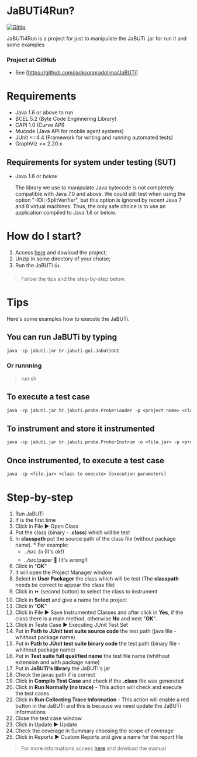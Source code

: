 # JaBUTi4Run?

[![Gittip](https://img.shields.io/badge/Latest%20stable-2.0-green.svg?style=flat-squared)]()

JaBUTi4Run is a project for just to manipulate the JaBUTi .jar for run it and some examples

### Project at GitHub

- See [https://github.com/jacksonpradolima/JaBUTi] 

# Requirements

- Java 1.6 or above to run
- BCEL 5.2 (Byte Code Enginnering Library)
- CAPI 1.0 (Curve API)
- Mucode (Java API for mobile agent systems)
- JUnit <=4.4 (Framework for writing and running automated tests)
- GraphViz <= 2.20.x



## Requirements for system under testing (SUT)

- Java 1.6 or _below_

  The library we use to manipulate Java bytecode is not completely compatible with Java 7.0 and above. We could still test when using the option "-XX:-SplitVerifier", but this option is ignored by recent Java 7 and 8 virtual machines. Thus, the only safe choice is to use an application compiled to Java 1.6 or below.

# How do I start?

1. Access [here](https://github.com/jacksonpradolima/JaBUTi4Run/archive/master.zip) and dowload the project;
2. Unzip in some directory of your choise;
2. Run the JaBUTi :+1:.

> Follow the tips and the step-by-step below.

# Tips

Here's some examples how to execute the JaBUTi.

## You can run JaBUTi by typing
```tex
java -cp jabuti.jar br.jabuti.gui.JabutiGUI
```

### Or runnning 
> run.sh

## To execute a test case
```tex
java -cp jabuti.jar br.jabuti.probe.ProberLoader -p <project name> <class to execute> [execution parameters]
```

## To instrument and store it instrumented
```tex
java -cp jabuti.jar br.jabuti.probe.ProberInstrum -o <file.jar> -p <project name> <class to execute>
```

## Once instrumented, to execute a test case
```tex
java -cp <file.jar> <class to execute> [execution parameters]
```

# Step-by-step

1. Run JaBUTi
2. If is the first time
  1. Click in File :arrow_forward: Open Class
  2. Put the class (binary - **.class**) which will be test
  3. In **classpath** put the source path of the class file (without package name). 
    * For example: 
      -  ../src :+1: (It's ok!)
      -  ../src/paper :no_entry_sign: (It's wrong!)
  4. Click in "**OK**"
  5. It will open the Project Manager window
  6. Select in **User Packager** the class which will be test (The **classpath** needs be correct to appear the class file)
  7. Click in :fast_forward: (second button) to select the class to instrument 
  8. Click in **Select** and give a name for the project
  9. Click in "**OK**"
  10. Click in File :arrow_forward: Save Instrumented Classes and after click in **Yes**, if the class there is a main method, otherwise **No** and next "**OK**".
3. Click in Teste Case :arrow_forward: Executing JUnit Test Set
  1. Put in **Path to JUnit test suite source code** the test path (java file - whithout package name) 
  2. Put in **Path to JUnit test suite binary code** the test path (binary file - whithout package name) 
  3. Put in **Test suite full qualified name** the test file name (whithout extension and with package name)
  4. Put in **JaBUTi's library** the JaBUTi's jar 
  5. Check the javac path if is correct
  6. Click in **Compile Test Case** and check if the **.class** file was generated
  7. Click in **Run Normally (no trace)** - This action will check and execute the test cases
  8. Click in **Run Collecting Trace Information** - This action will enable a red button in the JaBUTi and this is because we need update the JaBUTi informations
  9. Close the test case window 
4. Click in Update :arrow_forward: Update
5. Check the coverage in Summary choosing the scope of coverage
6. Click in Reports :arrow_forward: Custom Reports and give a name for the report file

> For more informations access [here](https://github.com/jacksonpradolima/JaBUTi4Run/blob/master/manual.pdf) and dowload the manual





